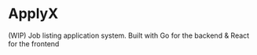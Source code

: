 # ApplyX
(WIP) Job listing application system. Built with Go for the backend &amp; React for the frontend
